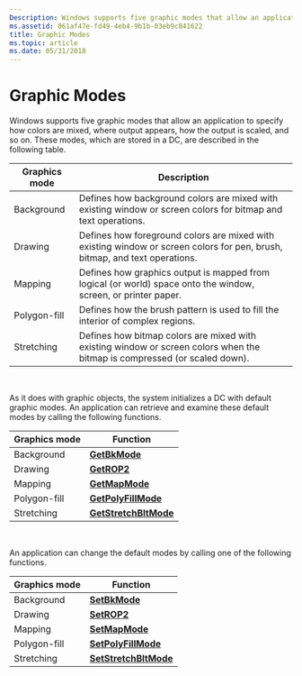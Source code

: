 ```yaml
---
Description: Windows supports five graphic modes that allow an application to specify how colors are mixed, where output appears, how the output is scaled, and so on. These modes, which are stored in a DC, are described in the following table.
ms.assetid: 061af47e-fd49-4eb4-9b1b-03eb9c841622
title: Graphic Modes
ms.topic: article
ms.date: 05/31/2018
---
```


# Graphic Modes

Windows supports five graphic modes that allow an application to specify how colors are mixed, where output appears, how the output is scaled, and so on. These modes, which are stored in a DC, are described in the following table.



| Graphics mode | Description                                                                                                                |
|---------------|----------------------------------------------------------------------------------------------------------------------------|
| Background    | Defines how background colors are mixed with existing window or screen colors for bitmap and text operations.              |
| Drawing       | Defines how foreground colors are mixed with existing window or screen colors for pen, brush, bitmap, and text operations. |
| Mapping       | Defines how graphics output is mapped from logical (or world) space onto the window, screen, or printer paper.             |
| Polygon-fill  | Defines how the brush pattern is used to fill the interior of complex regions.                                             |
| Stretching    | Defines how bitmap colors are mixed with existing window or screen colors when the bitmap is compressed (or scaled down).  |



 

As it does with graphic objects, the system initializes a DC with default graphic modes. An application can retrieve and examine these default modes by calling the following functions.



| Graphics mode | Function                                       |
|---------------|------------------------------------------------|
| Background    | [**GetBkMode**](/windows/desktop/api/Wingdi/nf-wingdi-getbkmode)                 |
| Drawing       | [**GetROP2**](/windows/desktop/api/Wingdi/nf-wingdi-getrop2)                     |
| Mapping       | [**GetMapMode**](/windows/desktop/api/Wingdi/nf-wingdi-getmapmode)               |
| Polygon-fill  | [**GetPolyFillMode**](/windows/desktop/api/Wingdi/nf-wingdi-getpolyfillmode)     |
| Stretching    | [**GetStretchBltMode**](/windows/desktop/api/Wingdi/nf-wingdi-getstretchbltmode) |



 

An application can change the default modes by calling one of the following functions.



| Graphics mode | Function                                       |
|---------------|------------------------------------------------|
| Background    | [**SetBkMode**](/windows/desktop/api/Wingdi/nf-wingdi-setbkmode)                 |
| Drawing       | [**SetROP2**](/windows/desktop/api/Wingdi/nf-wingdi-setrop2)                     |
| Mapping       | [**SetMapMode**](/windows/desktop/api/Wingdi/nf-wingdi-setmapmode)               |
| Polygon-fill  | [**SetPolyFillMode**](/windows/desktop/api/Wingdi/nf-wingdi-setpolyfillmode)     |
| Stretching    | [**SetStretchBltMode**](/windows/desktop/api/Wingdi/nf-wingdi-setstretchbltmode) |



 

 

 



